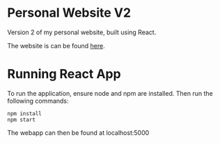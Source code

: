 # Personal Website V2

Version 2 of my personal website, built using React.

The website is can be found [here](http://www.john-wu.me).

# Running React App

To run the application, ensure node and npm are installed. Then run the following commands:

```
npm install
npm start
```
The webapp can then be found at localhost:5000